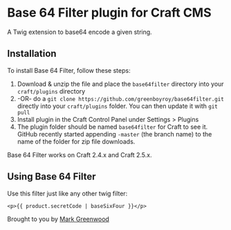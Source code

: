 # Base 64 Filter plugin for Craft CMS

A Twig extension to base64 encode a given string.

## Installation

To install Base 64 Filter, follow these steps:

1. Download & unzip the file and place the `base64filter` directory into your `craft/plugins` directory
2.  -OR- do a `git clone https://github.com/greenboyroy/base64filter.git` directly into your `craft/plugins` folder.  You can then update it with `git pull`
3. Install plugin in the Craft Control Panel under Settings > Plugins
4. The plugin folder should be named `base64filter` for Craft to see it.  GitHub recently started appending `-master` (the branch name) to the name of the folder for zip file downloads.

Base 64 Filter works on Craft 2.4.x and Craft 2.5.x.


## Using Base 64 Filter

Use this filter just like any other twig filter:

`<p>{{ product.secretCode | baseSixFour }}</p>`


Brought to you by [Mark Greenwood](https://twitter.com/greenboyroy)
